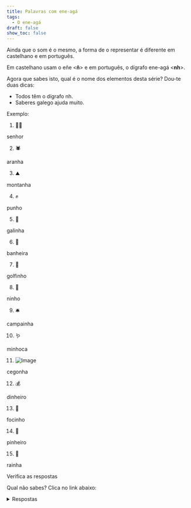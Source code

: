 ```yaml
---
title: Palavras com ene-agá
tags:
  - O ene-agá
draft: false
show_toc: false
---
```

Ainda que o som é o mesmo, a forma de o representar é diferente em castelhano e em português.

Em castelhano usam o eñe <**ñ**> e em português, o dígrafo ene-agá <**nh**>.

Agora que sabes isto, qual é o nome dos elementos desta série? 
Dou-te duas dicas:
- Todos têm o dígrafo nh.
- Saberes galego ajuda muito.

Exemplo:

1. <e-moji>🧓🏻</e-moji>

<e-answer readonly>senhor</e-answer>

2. <e-moji>🕷️</e-moji>

<e-answer>aranha</e-answer>

3. <e-moji>⛰️</e-answer>

<e-answer>montanha</e-answer>

4. <e-moji>✊</e-moji>

<e-answer>punho</e-answer>

5. <e-moji>🐔</e-moji>

<e-answer>galinha</e-answer>

6. <e-moji>🛁</e-moji>

<e-answer>banheira</e-answer>

7. <e-moji>🐬</e-moji>

<e-answer>golfinho</e-answer>

8. <e-moji>🪹</e-answer>

<e-answer>ninho</e-answer>

9. <e-moji>🛎️</e-moji>

<e-answer>campainha</e-answer>

10. <e-moji>🪱</e-moji>

<e-answer>minhoca</e-answer>

11. ![Image](/img/cegonha.png)

<e-answer>cegonha</e-answer>

12. <e-moji>💰</e-moji>

<e-answer>dinheiro</e-moji>

13. <e-moji>🐽</e-moji>

<e-answer>focinho</e-moji>

14. <e-moji>🌲</e-moji>

<e-answer>pinheiro</e-moji>

15. <e-moji>👸</e-moji>

<e-answer>rainha</e-moji>

<e-validate>Verifica as respostas</e-validate>

Qual não sabes? Clica no link abaixo: <details> <summary>Respostas</summary>
<ol>
<li>aranha </li>
<li>montanha </li>
<li>punho </li>
<li>galinha </li>
<li>banheira</li>
<li>golfinho </li>
<li>ninho </li>
<li>campainha </li>
<li>minhoca </li>
<li>cegonha </li>
<li>dinheiro </li>
<li>focinho</li>
<li>pinheiro</li>
<li>rainha</li>
</details>
